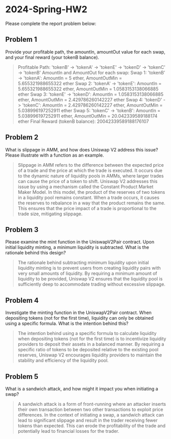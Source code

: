 # 2024-Spring-HW2

Please complete the report problem below:

## Problem 1
Provide your profitable path, the amountIn, amountOut value for each swap, and your final reward (your tokenB balance).

> Profitable Path: 'tokenB' -> 'tokenA' -> 'tokenE' -> 'tokenD' -> 'tokenC' -> 'tokenB'
AmountIn and AmountOut for each swap:
Swap 1: 'tokenB' -> 'tokenA': AmountIn = 5 ether, AmountOutMin = 5.655321988655322 ether
Swap 2: 'tokenA' -> 'tokenE': AmountIn = 5.655321988655322 ether, AmountOutMin = 1.0583153138066885 ether
Swap 3: 'tokenE' -> 'tokenD': AmountIn = 1.0583153138066885 ether, AmountOutMin = 2.429786260142227 ether
Swap 4: 'tokenD' -> 'tokenC': AmountIn = 2.429786260142227 ether, AmountOutMin = 5.038996197252911 ether
Swap 5: 'tokenC' -> 'tokenB': AmountIn = 5.038996197252911 ether, AmountOutMin = 20.042339589188174 ether
Final Reward (tokenB balance): 20042339589188176107

## Problem 2
What is slippage in AMM, and how does Uniswap V2 address this issue? Please illustrate with a function as an example.

> Slippage in AMM refers to the difference between the expected price of a trade and the price at which the trade is executed. It occurs due to the dynamic nature of liquidity pools in AMMs, where larger trades can cause the price of a token to shift.
Uniswap V2 addresses this issue by using a mechanism called the Constant Product Market Maker Model. In this model, the product of the reserves of two tokens in a liquidity pool remains constant. When a trade occurs, it causes the reserves to rebalance in a way that the product remains the same. This ensures that the price impact of a trade is proportional to the trade size, mitigating slippage.

## Problem 3
Please examine the mint function in the UniswapV2Pair contract. Upon initial liquidity minting, a minimum liquidity is subtracted. What is the rationale behind this design?

> The rationale behind subtracting minimum liquidity upon initial liquidity minting is to prevent users from creating liquidity pairs with very small amounts of liquidity. By requiring a minimum amount of liquidity to be provided, Uniswap V2 ensures that the liquidity pool is sufficiently deep to accommodate trading without excessive slippage.

## Problem 4
Investigate the minting function in the UniswapV2Pair contract. When depositing tokens (not for the first time), liquidity can only be obtained using a specific formula. What is the intention behind this?

> The intention behind using a specific formula to calculate liquidity when depositing tokens (not for the first time) is to incentivize liquidity providers to deposit their assets in a balanced manner. By requiring a specific ratio of tokens to be deposited relative to the existing pool reserves, Uniswap V2 encourages liquidity providers to maintain the stability and efficiency of the liquidity pool.

## Problem 5
What is a sandwich attack, and how might it impact you when initiating a swap?

> A sandwich attack is a form of front-running where an attacker inserts their own transaction between two other transactions to exploit price differences. In the context of initiating a swap, a sandwich attack can lead to significant slippage and result in the trader receiving fewer tokens than expected. This can erode the profitability of the trade and potentially lead to financial losses for the trader.

